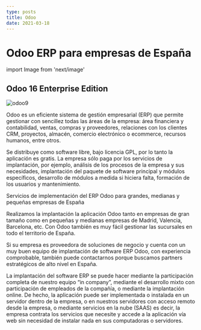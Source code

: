 ```yaml
---
type: posts
title: Odoo
date: 2021-03-18
---
```


# Odoo ERP para empresas de España

import Image from 'next/image'


## Odoo 16 Enterprise Edition
<Image
  src="/images/posts/odoo-16-app.png"
  alt="odoo9"
  width={1020}
  height={699}
  priority
  className="next-image"
/>

Odoo es un eficiente sistema de gestión empresarial (ERP) que permite gestionar con sencillez todas las áreas de la empresa: área financiera y contabilidad, ventas, compras y proveedores, relaciones con los clientes CRM, proyectos, almacén, comercio electrónico o ecommerce, recursos humanos, entre otros.

Se distribuye como software libre, bajo licencia GPL, por lo tanto la aplicación es gratis. La empresa sólo paga por los servicios de implantación, por ejemplo, análisis de los procesos de la empresa y sus necesidades, implantación del paquete de software principal y módulos específicos, desarrollo de módulos a medida si hiciera falta, formación de los usuarios y mantenimiento.

Servicios de implementación del ERP Odoo para grandes, medianas y pequeñas empresas de España

Realizamos la implantación la aplicación Odoo tanto en empresas de gran tamaño como en pequeñas y medianas empresas de Madrid, Valencia, Barcelona, etc. Con Odoo también es muy fácil gestionar las sucursales en todo el territorio de España.

Si su empresa es proveedora de soluciones de negocio y cuenta con un muy buen equipo de implantación de software ERP Odoo, con experiencia comprobable, también puede contactarnos porque buscamos partners estratégicos de alto nivel en España.

La implantación del software ERP se puede hacer mediante la participación completa de nuestro equipo “in company”, mediante el desarrollo mixto con participación de empleados de la compañía, o mediante la implantación online. De hecho, la aplicación puede ser implementada o instalada en un servidor dentro de la empresa, o en nuestros servidores con acceso remoto desde la empresa, o mediante servicios en la nube (SAAS) es decir, la empresa contrata los servicios que necesite y accede a la aplicación vía web sin necesidad de instalar nada en sus computadoras o servidores.
